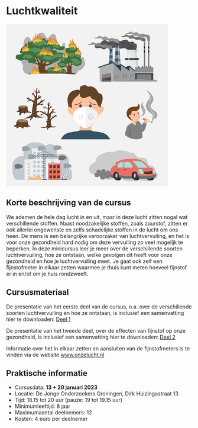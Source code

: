 # Luchtkwaliteit

![luchtvervuiling](luchtvervuiling.jpg)

## Korte beschrijving van de cursus
We ademen de hele dag lucht in en uit, maar in deze lucht zitten nogal wat verschillende stoffen. Naast noodzakelijke stoffen, zoals zuurstof, zitten er ook allerlei ongewenste en zelfs schadelijke stoffen in de lucht om ons heen. De mens is een belangrijke veroorzaker van luchtvervuiling, en het is voor onze gezondheid hard nodig om deze vervuiling zo veel mogelijk te beperken. In deze minicursus leer je meer over de verschillende soorten luchtvervuiling, hoe ze ontstaan, welke gevolgen dit heeft voor onze gezondheid en hoe je luchtvervuiling meet. Je gaat ook zelf een fijnstofmeter in elkaar zetten waarmee je thuis kunt meten hoeveel fijnstof er in en/of om je huis rondzweeft.

## Cursusmateriaal
De presentatie van het eerste deel van de cursus, o.a. over de verschillende soorten luchtvervuiling en hoe ze ontstaan, is inclusief een samenvatting hier te downloaden: [Deel 1](Deel1.pdf)

De presentatie van het tweede deel, over de effecten van fijnstof op onze gezondheid, is inclusief een samenvatting hier te downloaden: [Deel 2](Deel2.pdf)

Informatie over het in elkaar zetten en aansluiten van de fijnstofmeters is te vinden via de website www.onzelucht.nl


## Praktische informatie
- Cursusdata: **13 + 20 januari 2023**
- Locatie: De Jonge Onderzoekers Groningen, Dirk Huizingastraat 13
- Tijd: 18.15 tot 20 uur (pauze: 19 tot 19.15 uur)
- Minimumleeftijd: 8 jaar
- Maximumaantal deelnemers: 12
- Kosten: 4 euro per deelnemer
